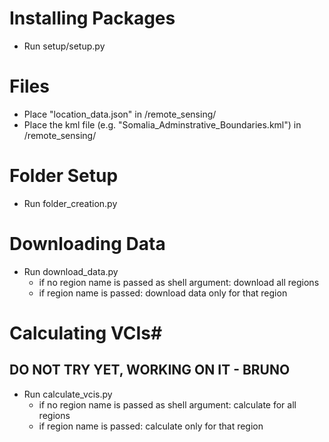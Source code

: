 # Installing Packages
- Run setup/setup.py

# Files
- Place "location_data.json" in /remote_sensing/
- Place the kml file (e.g. "Somalia_Adminstrative_Boundaries.kml") in /remote_sensing/ 

# Folder Setup
- Run folder_creation.py

# Downloading Data
- Run download_data.py 
    - if no region name is passed as shell argument: download all regions
    - if region name is passed: download data only for that region

# Calculating VCIs#
## DO NOT TRY YET, WORKING ON IT - BRUNO
- Run calculate_vcis.py 
    - if no region name is passed as shell argument: calculate for all regions
    - if region name is passed: calculate only for that region
